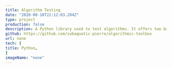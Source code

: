 ```yaml
---
title: Algorithm Testing
date: "2020-08-10T22:12:03.284Z"
type: project
production: false
description: A Python library used to test algorithms. It offers two basic testing methods. The first is testing the algorithm against a known working algorithm while the second is a stress test designed to test the algorithm with as many possible inputs as parameterized.
github: https://github.com/subaquatic-pierre/algorithmic-toolbox
url: none
tech: [
title: Python,
]
imageName: "none"
---
```

